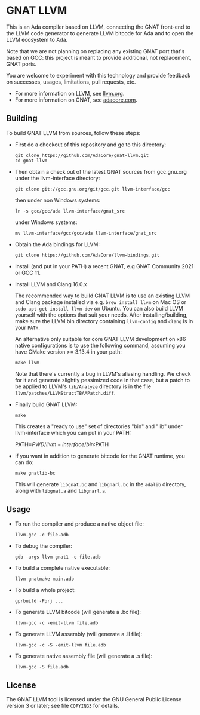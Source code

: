 GNAT LLVM
=========

This is an Ada compiler based on LLVM, connecting the GNAT front-end to the
LLVM code generator to generate LLVM bitcode for Ada and to open the LLVM
ecosystem to Ada.

Note that we are not planning on replacing any existing GNAT port that's
based on GCC: this project is meant to provide additional, not replacement,
GNAT ports.

You are welcome to experiment with this technology and provide
feedback on successes, usages, limitations, pull requests, etc.

- For more information on LLVM, see [llvm.org](https://llvm.org).
- For more information on GNAT, see [adacore.com](https://www.adacore.com).

Building
--------

To build GNAT LLVM from sources, follow these steps:

- First do a checkout of this repository and go to this directory:

      git clone https://github.com/AdaCore/gnat-llvm.git
      cd gnat-llvm

- Then obtain a check out of the latest GNAT sources from gcc.gnu.org under
  the llvm-interface directory:

      git clone git://gcc.gnu.org/git/gcc.git llvm-interface/gcc

  then under non Windows systems:

      ln -s gcc/gcc/ada llvm-interface/gnat_src

  under Windows systems:

      mv llvm-interface/gcc/gcc/ada llvm-interface/gnat_src

- Obtain the Ada bindings for LLVM:

      git clone https://github.com/AdaCore/llvm-bindings.git

- Install (and put in your PATH) a recent GNAT, e.g GNAT Community 2021
  or GCC 11.

- Install LLVM and Clang 16.0.x

  The recommended way to build GNAT LLVM is to use an existing LLVM and
  Clang package installed via e.g. `brew install llvm` on Mac OS or `sudo
  apt-get install llvm-dev` on Ubuntu. You can also build LLVM yourself with
  the options that suit your needs. After installing/building, make sure the
  LLVM bin directory containing `llvm-config` and `clang` is in your `PATH`.

  An alternative only suitable for core GNAT LLVM development on x86 native
  configurations is to use the following command, assuming you have CMake
  version >= 3.13.4 in your path:

      make llvm

  Note that there's currently a bug in LLVM's aliasing handling. We check
  for it and generate slightly pessimized code in that case, but a patch
  to be applied to LLVM's `lib/Analyze` directory is in the file
  `llvm/patches/LLVMStructTBAAPatch.diff`.

- Finally build GNAT LLVM:

      make

  This creates a "ready to use" set of directories "bin" and "lib" under
  llvm-interface which you can put in your PATH:

    PATH=$PWD/llvm-interface/bin:$PATH

- If you want in addition to generate bitcode for the GNAT runtime, you can do:

      make gnatlib-bc

  This will generate `libgnat.bc` and `libgnarl.bc` in the `adalib` directory, along
  with `libgnat.a` and `libgnarl.a`.

Usage
-----

- To run the compiler and produce a native object file:

      llvm-gcc -c file.adb

- To debug the compiler:

      gdb -args llvm-gnat1 -c file.adb

- To build a complete native executable:

      llvm-gnatmake main.adb

- To build a whole project:

      gprbuild -Pprj ...

- To generate LLVM bitcode (will generate a .bc file):

      llvm-gcc -c -emit-llvm file.adb

- To generate LLVM assembly (will generate a .ll file):

      llvm-gcc -c -S -emit-llvm file.adb

- To generate native assembly file (will generate a .s file):

      llvm-gcc -S file.adb

License
-------

The GNAT LLVM tool is licensed under the GNU General Public License version 3
or later; see file `COPYING3` for details.

